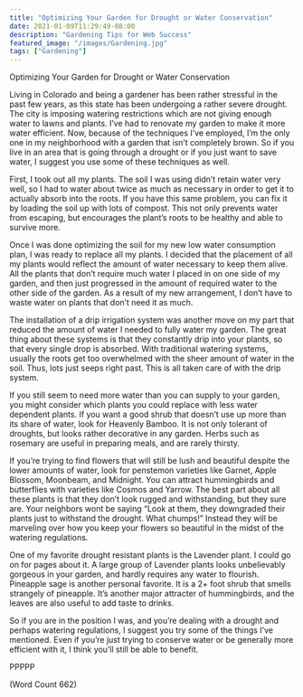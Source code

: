 ```yaml
---
title: "Optimizing Your Garden for Drought or Water Conservation"
date: 2021-01-09T11:29:49-08:00
description: "Gardening Tips for Web Success"
featured_image: "/images/Gardening.jpg"
tags: ["Gardening"]
---
```


Optimizing Your Garden for Drought or Water Conservation

Living in Colorado and being a gardener has been rather stressful in the
past few years, as this state has been undergoing a rather severe drought.
The city is imposing watering restrictions which are not giving enough
water to lawns and plants. I’ve had to renovate my garden to make it more
water efficient. Now, because of the techniques I’ve employed, I’m the
only one in my neighborhood with a garden that isn’t completely brown. So
if you live in an area that is going through a drought or if you just want
to save water, I suggest you use some of these techniques as well.

First, I took out all my plants. The soil I was using didn’t retain water
very well, so I had to water about twice as much as necessary in order to
get it to actually absorb into the roots. If you have this same problem,
you can fix it by loading the soil up with lots of compost. This not only
prevents water from escaping, but encourages the plant’s roots to be
healthy and able to survive more.

Once I was done optimizing the soil for my new low water consumption plan,
I was ready to replace all my plants. I decided that the placement of all
my plants would reflect the amount of water necessary to keep them alive.
All the plants that don’t require much water I placed in on one side of my
garden, and then just progressed in the amount of required water to the
other side of the garden. As a result of my new arrangement, I don’t have
to waste water on plants that don’t need it as much.

The installation of a drip irrigation system was another move on my part
that reduced the amount of water I needed to fully water my garden. The
great thing about these systems is that they constantly drip into your
plants, so that every single drop is absorbed. With traditional watering
systems, usually the roots get too overwhelmed with the sheer amount of
water in the soil. Thus, lots just seeps right past. This is all taken
care of with the drip system.

If you still seem to need more water than you can supply to your garden,
you might consider which plants you could replace with less water
dependent plants. If you want a good shrub that doesn’t use up more than
its share of water, look for Heavenly Bamboo. It is not only tolerant of
droughts, but looks rather decorative in any garden. Herbs such as
rosemary are useful in preparing meals, and are rarely thirsty.

If you’re trying to find flowers that will still be lush and beautiful
despite the lower amounts of water, look for penstemon varieties like
Garnet, Apple Blossom, Moonbeam, and Midnight. You can attract
hummingbirds and butterflies with varieties like Cosmos and Yarrow. The
best part about all these plants is that they don’t look rugged and
withstanding, but they sure are. Your neighbors wont be saying “Look at
them, they downgraded their plants just to withstand the drought. What
chumps!” Instead they will be marveling over how you keep your flowers so
beautiful in the midst of the watering regulations.

One of my favorite drought resistant plants is the Lavender plant. I could
go on for pages about it. A large group of Lavender plants looks
unbelievably gorgeous in your garden, and hardly requires any water to
flourish. Pineapple sage is another personal favorite. It is a 2+ foot
shrub that smells strangely of pineapple. It’s another major attracter of
hummingbirds, and the leaves are also useful to add taste to drinks.

So if you are in the position I was, and you’re dealing with a drought and
perhaps watering regulations, I suggest you try some of the things I’ve
mentioned. Even if you’re just trying to conserve water or be generally
more efficient with it, I think you’ll still be able to benefit.

PPPPP

(Word Count 662)
